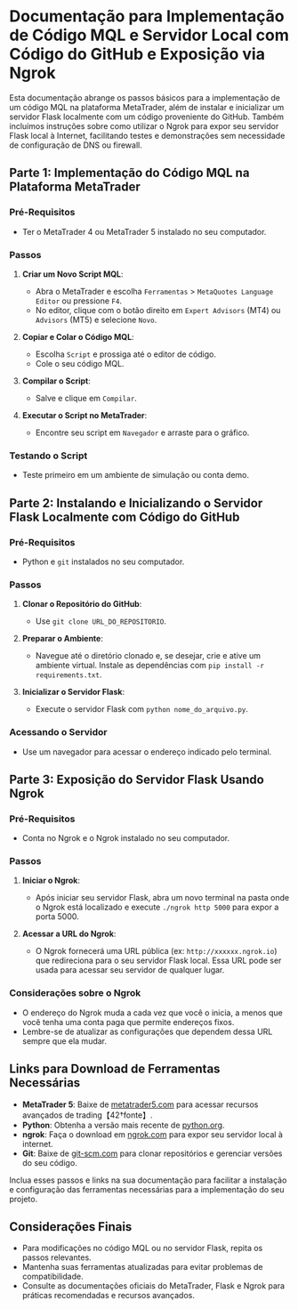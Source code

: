 # Documentação para Implementação de Código MQL e Servidor Local com Código do GitHub e Exposição via Ngrok

Esta documentação abrange os passos básicos para a implementação de um código MQL na plataforma MetaTrader, além de instalar e inicializar um servidor Flask localmente com um código proveniente do GitHub. Também incluímos instruções sobre como utilizar o Ngrok para expor seu servidor Flask local à Internet, facilitando testes e demonstrações sem necessidade de configuração de DNS ou firewall.

## Parte 1: Implementação do Código MQL na Plataforma MetaTrader

### Pré-Requisitos
- Ter o MetaTrader 4 ou MetaTrader 5 instalado no seu computador.

### Passos
1. **Criar um Novo Script MQL**:
   - Abra o MetaTrader e escolha `Ferramentas` > `MetaQuotes Language Editor` ou pressione `F4`.
   - No editor, clique com o botão direito em `Expert Advisors` (MT4) ou `Advisors` (MT5) e selecione `Novo`.

2. **Copiar e Colar o Código MQL**:
   - Escolha `Script` e prossiga até o editor de código.
   - Cole o seu código MQL.

3. **Compilar o Script**:
   - Salve e clique em `Compilar`.

4. **Executar o Script no MetaTrader**:
   - Encontre seu script em `Navegador` e arraste para o gráfico.

### Testando o Script
- Teste primeiro em um ambiente de simulação ou conta demo.

## Parte 2: Instalando e Inicializando o Servidor Flask Localmente com Código do GitHub

### Pré-Requisitos
- Python e `git` instalados no seu computador.

### Passos
1. **Clonar o Repositório do GitHub**:
   - Use `git clone URL_DO_REPOSITORIO`.

2. **Preparar o Ambiente**:
   - Navegue até o diretório clonado e, se desejar, crie e ative um ambiente virtual. Instale as dependências com `pip install -r requirements.txt`.

3. **Inicializar o Servidor Flask**:
   - Execute o servidor Flask com `python nome_do_arquivo.py`.

### Acessando o Servidor
- Use um navegador para acessar o endereço indicado pelo terminal.

## Parte 3: Exposição do Servidor Flask Usando Ngrok

### Pré-Requisitos
- Conta no Ngrok e o Ngrok instalado no seu computador.

### Passos
1. **Iniciar o Ngrok**:
   - Após iniciar seu servidor Flask, abra um novo terminal na pasta onde o Ngrok está localizado e execute `./ngrok http 5000` para expor a porta 5000.

2. **Acessar a URL do Ngrok**:
   - O Ngrok fornecerá uma URL pública (ex: `http://xxxxxx.ngrok.io`) que redireciona para o seu servidor Flask local. Essa URL pode ser usada para acessar seu servidor de qualquer lugar.

### Considerações sobre o Ngrok
- O endereço do Ngrok muda a cada vez que você o inicia, a menos que você tenha uma conta paga que permite endereços fixos.
- Lembre-se de atualizar as configurações que dependem dessa URL sempre que ela mudar.

## Links para Download de Ferramentas Necessárias

- **MetaTrader 5**: Baixe de [metatrader5.com](https://www.metatrader5.com/en/download) para acessar recursos avançados de trading【42†fonte】.
- **Python**: Obtenha a versão mais recente de [python.org](https://www.python.org/downloads/).
- **ngrok**: Faça o download em [ngrok.com](https://ngrok.com/) para expor seu servidor local à internet.
- **Git**: Baixe de [git-scm.com](https://git-scm.com/downloads) para clonar repositórios e gerenciar versões do seu código.

Inclua esses passos e links na sua documentação para facilitar a instalação e configuração das ferramentas necessárias para a implementação do seu projeto.

## Considerações Finais
- Para modificações no código MQL ou no servidor Flask, repita os passos relevantes.
- Mantenha suas ferramentas atualizadas para evitar problemas de compatibilidade.
- Consulte as documentações oficiais do MetaTrader, Flask e Ngrok para práticas recomendadas e recursos avançados.